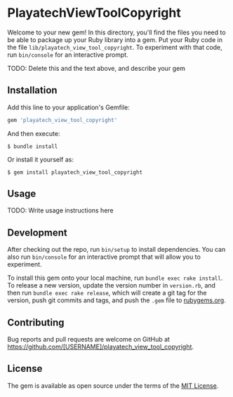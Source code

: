 # PlayatechViewToolCopyright

Welcome to your new gem! In this directory, you'll find the files you need to be able to package up your Ruby library into a gem. Put your Ruby code in the file `lib/playatech_view_tool_copyright`. To experiment with that code, run `bin/console` for an interactive prompt.

TODO: Delete this and the text above, and describe your gem

## Installation

Add this line to your application's Gemfile:

```ruby
gem 'playatech_view_tool_copyright'
```

And then execute:

    $ bundle install

Or install it yourself as:

    $ gem install playatech_view_tool_copyright

## Usage

TODO: Write usage instructions here

## Development

After checking out the repo, run `bin/setup` to install dependencies. You can also run `bin/console` for an interactive prompt that will allow you to experiment.

To install this gem onto your local machine, run `bundle exec rake install`. To release a new version, update the version number in `version.rb`, and then run `bundle exec rake release`, which will create a git tag for the version, push git commits and tags, and push the `.gem` file to [rubygems.org](https://rubygems.org).

## Contributing

Bug reports and pull requests are welcome on GitHub at https://github.com/[USERNAME]/playatech_view_tool_copyright.


## License

The gem is available as open source under the terms of the [MIT License](https://opensource.org/licenses/MIT).
